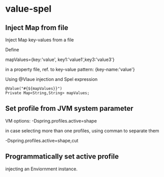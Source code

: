 # value-spel


## Inject Map from file
Inject Map key-values from a file

Define 

mapValues={key:'value', key1:'value1',key3:'value3'} 

in a property file, ref. to key-value pattern: {key-name:'value'}

Using @Vlaue injection and Spel expression

````
@Value("#{${mapValues}}")
Private Map<String,String> mapValues; 
````

## Set profile from JVM system parameter

VM options: -Dspring.profiles.active=shape

in case selecting more than one profiles, using comman to separate them

-Dspring.profiles.active=shape,cut

## Programmatically set active profile

injecting an Enviornment instance. 


